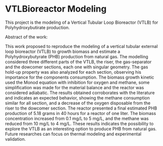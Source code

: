 # VTLBioreactor Modeling
This project is the modeling of a Vertical Tubular Loop Bioreactor (VTLB) for Polyhydroxybutirate production.

Abstract of the work:

This work proposed to reproduce the modeling of a vertical tubular external loop bioreactor (VTLB) to growth biomass and estimate a Polyhydroxybutyrate (PHB) production from natural gas. The modelling considered three different parts of the VTLB, the riser, the gas-separator and the dowcomer sections, each one with singular geometry. The gas hold-up property was also analyzed for each section, observing his importance for the components consumption. The biomass growth kinetic used the Monod equation with inhibition for oxygen and methane, some simplification was made for the material balance and the reactor was considered adiabatic. The results obtained corroborates with the literature and indicates an expected behavior, showing the methane consumption similar for all section, and a decrease of the oxygen disposable from the riser to the dowcomer section. The reactor presented a final estimated PHB production of 5.18 grams in 40 hours for a reactor of one liter. The biomass concentration increased from 0.1 mg/L to 5 mg/L, and the methane was reduced from 10 mg/L to 4 mg/L. These results indicates the possibility to explore the VTLB as an interesting option to produce PHB from natural gas. Future researches can focus on thermal modeling and experimental validation. 
